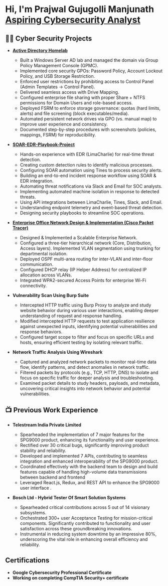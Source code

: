 <h1>Hi, I'm Prajwal Gujugolli Manjunath <br/> <a href="www.linkedin.com/in/prajwalmanjunath">Aspiring Cybersecurity Analyst</a>

<h2>👨‍💻 Cyber Security Projects</h2>

- <b><a href="https://github.com/Prajwal-Manjunath/Active-Directory-Homelab" target="_blank">
  Active Directory Homelab </a></b>

  - Built a Windows Server AD lab and managed the domain via Group Policy Management Console (GPMC).
  - Implemented core security GPOs: Password Policy, Account Lockout Policy, and USB Storage Restriction.
  - Enforced user restrictions by prohibiting access to Control Panel (Admin Templates → Control Panel).
  - Delivered seamless access with Drive Mapping.
  - Configured enterprise file sharing with proper Share + NTFS permissions for Domain Users and role-based access.
  - Deployed FSRM to enforce storage governance: quotas (hard limits, alerts) and file screening (block executables/media).
  - Automated persistent network drives via GPO (vs. manual map) to improve user experience and consistency.
  - Documented step-by-step procedures with screenshots (policies, mappings, FSRM) for reproducibility.

- <b><a href="https://github.com/Prajwal-Manjunath/SOAR-EDR-Playbook-Project">
  SOAR-EDR-Playbook-Project</a></b>

  - Hands-on experience with EDR (LimaCharlie) for real-time threat detection.
  - Creating custom detection rules to identify malicious processes.
  - Configuring SOAR automation using Tines to process security alerts.
  - Building an end-to-end incident response workflow using SOAR & EDR integration.
  - Automating threat notifications via Slack and Email for SOC analysts.
  - Implementing automated machine isolation in response to detected threats.
  - Using API integrations between LimaCharlie, Tines, Slack, and Email.
  - Understanding endpoint telemetry and event-based threat detection.
  - Designing security playbooks to streamline SOC operations.
 
- <b><a href="https://github.com/Prajwal-Manjunath/OfficeSpaceNetworkDesign" target="_blank">
  Enterprise Office Network Design & Implementation (Cisco Packet Tracer)</a></b>

  - Designed & Implemented a Scalable Enterprise Network.
  - Configured a three-tier hierarchical network (Core, Distribution, Access layers). Implemented VLAN segmentation using trunking for departmental isolation.
  - Deployed OSPF multi-area routing for inter-VLAN and inter-floor communication.
  - Configured DHCP relay (IP Helper Address) for centralized IP allocation across VLANs.
  - Integrated WPA2-secured Access Points for enterprise Wi-Fi connectivity.
  

- <b>Vulnerability Scan Using Burp Suite</b>
  - Intercepted HTTP traffic using Burp Proxy to analyze and study website behavior during various user interactions, enabling deeper understanding of request and response handling.
  - Modified intercepted HTTP requests to test application resilience against unexpected inputs, identifying potential vulnerabilities and response behaviors.
  - Configured target scope to filter and focus on specific URLs and hosts, ensuring efficient testing by isolating relevant traffic. 

- <b>Network Traffic Analysis Using Wireshark</b>
  - Captured and analyzed network packets to monitor real-time data flow, identify patterns, and detect anomalies in network traffic.
  - Filtered packets by protocols (e.g., TCP, HTTP, DNS) to isolate and focus on specific traffic for deeper analysis and troubleshooting.
  - Examined packet details to study headers, payloads, and metadata, uncovering critical insights into network behavior and potential vulnerabilities.
 

<h2>📺 Previous Work Experience </h2>

- <b>Telestream India Private Limited </b>

  - Spearheaded the implementation of 7 major features for the SPG9000 product, enhancing its functionality and user experience.
  - Rectified over 30 critical bugs, significantly improving product stability and reliability.
  - Developed and implemented 7 APIs, contributing to seamless integration and enhanced interoperability of the SPG9000 product.
  - Coordinated effectively with the backend team to design and build features capable of handling high-volume data transmissions between backend and frontend
  - Leveraged React.js, Redux, and REST API to enhance the SPG9000 user interface .
 
- <b> Bosch Ltd - Hybrid Tester Of Smart Solution Systems </b>

  - Spearheaded critical contributions across 5 out of 14 visionary subsystems.
  - Orchestrated 300+ user Acceptance Testing for mission-critical components. Significantly contributed to functionality and user satisfaction across these groundbreaking innovations.
  - Instrumental in reducing system downtime by an impressive 80%, underscoring the vital role in enhancing overall efficiency and reliability.

<h2> Certifications </h2>

-  <b> Google Cybersecurity Professional Certificate</b>
-  <b> Working on completing CompTIA Security+ certificate </b> 


